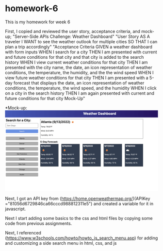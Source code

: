 # homework-6
This is my homework for week 6

First, I copied and reviewed the user story, acceptance criteria, and mock-up;
"Server-Side APIs Challenge: Weather Dashboard"
"User Story
AS A traveler
I WANT to see the weather outlook for multiple cities
SO THAT I can plan a trip accordingly"
"Acceptance Criteria
GIVEN a weather dashboard with form inputs
WHEN I search for a city
THEN I am presented with current and future conditions for that city and that city is added to the search history
WHEN I view current weather conditions for that city
THEN I am presented with the city name, the date, an icon representation of weather conditions, the temperature, the humidity, and the the wind speed
WHEN I view future weather conditions for that city
THEN I am presented with a 5-day forecast that displays the date, an icon representation of weather conditions, the temperature, the wind speed, and the humidity
WHEN I click on a city in the search history
THEN I am again presented with current and future conditions for that city
Mock-Up"

*Mock-up: ![Alt text](06-server-side-apis-homework-demo.png)

Next, I got an API key from (https://home.openweathermap.org/)(APIKey ="81056d6729846ca66cccd988812311e5") and created a variable for it in javascript. 

Next I start adding some basics to the css and html files by copying some code from previous assignments.

Next, I referenced (https://www.w3schools.com/howto/howto_js_search_menu.asp) for adding and customizing a side search menu in html, css, and js
